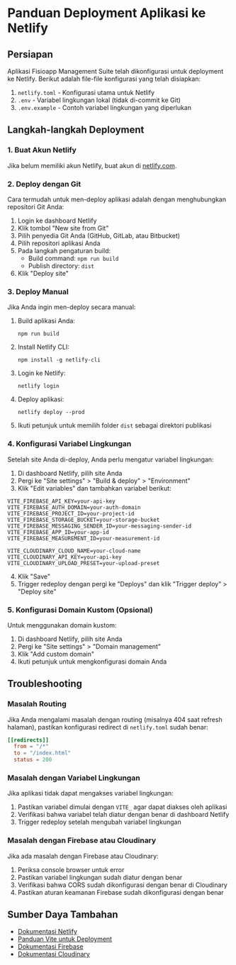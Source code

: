 # Panduan Deployment Aplikasi ke Netlify

## Persiapan

Aplikasi Fisioapp Management Suite telah dikonfigurasi untuk deployment ke Netlify. Berikut adalah file-file konfigurasi yang telah disiapkan:

1. `netlify.toml` - Konfigurasi utama untuk Netlify
2. `.env` - Variabel lingkungan lokal (tidak di-commit ke Git)
3. `.env.example` - Contoh variabel lingkungan yang diperlukan

## Langkah-langkah Deployment

### 1. Buat Akun Netlify

Jika belum memiliki akun Netlify, buat akun di [netlify.com](https://www.netlify.com/).

### 2. Deploy dengan Git

Cara termudah untuk men-deploy aplikasi adalah dengan menghubungkan repositori Git Anda:

1. Login ke dashboard Netlify
2. Klik tombol "New site from Git"
3. Pilih penyedia Git Anda (GitHub, GitLab, atau Bitbucket)
4. Pilih repositori aplikasi Anda
5. Pada langkah pengaturan build:
   - Build command: `npm run build`
   - Publish directory: `dist`
6. Klik "Deploy site"

### 3. Deploy Manual

Jika Anda ingin men-deploy secara manual:

1. Build aplikasi Anda:
   ```
   npm run build
   ```

2. Install Netlify CLI:
   ```
   npm install -g netlify-cli
   ```

3. Login ke Netlify:
   ```
   netlify login
   ```

4. Deploy aplikasi:
   ```
   netlify deploy --prod
   ```

5. Ikuti petunjuk untuk memilih folder `dist` sebagai direktori publikasi

### 4. Konfigurasi Variabel Lingkungan

Setelah site Anda di-deploy, Anda perlu mengatur variabel lingkungan:

1. Di dashboard Netlify, pilih site Anda
2. Pergi ke "Site settings" > "Build & deploy" > "Environment"
3. Klik "Edit variables" dan tambahkan variabel berikut:

```
VITE_FIREBASE_API_KEY=your-api-key
VITE_FIREBASE_AUTH_DOMAIN=your-auth-domain
VITE_FIREBASE_PROJECT_ID=your-project-id
VITE_FIREBASE_STORAGE_BUCKET=your-storage-bucket
VITE_FIREBASE_MESSAGING_SENDER_ID=your-messaging-sender-id
VITE_FIREBASE_APP_ID=your-app-id
VITE_FIREBASE_MEASUREMENT_ID=your-measurement-id

VITE_CLOUDINARY_CLOUD_NAME=your-cloud-name
VITE_CLOUDINARY_API_KEY=your-api-key
VITE_CLOUDINARY_UPLOAD_PRESET=your-upload-preset
```

4. Klik "Save"
5. Trigger redeploy dengan pergi ke "Deploys" dan klik "Trigger deploy" > "Deploy site"

### 5. Konfigurasi Domain Kustom (Opsional)

Untuk menggunakan domain kustom:

1. Di dashboard Netlify, pilih site Anda
2. Pergi ke "Site settings" > "Domain management"
3. Klik "Add custom domain"
4. Ikuti petunjuk untuk mengkonfigurasi domain Anda

## Troubleshooting

### Masalah Routing

Jika Anda mengalami masalah dengan routing (misalnya 404 saat refresh halaman), pastikan konfigurasi redirect di `netlify.toml` sudah benar:

```toml
[[redirects]]
  from = "/*"
  to = "/index.html"
  status = 200
```

### Masalah dengan Variabel Lingkungan

Jika aplikasi tidak dapat mengakses variabel lingkungan:

1. Pastikan variabel dimulai dengan `VITE_` agar dapat diakses oleh aplikasi
2. Verifikasi bahwa variabel telah diatur dengan benar di dashboard Netlify
3. Trigger redeploy setelah mengubah variabel lingkungan

### Masalah dengan Firebase atau Cloudinary

Jika ada masalah dengan Firebase atau Cloudinary:

1. Periksa console browser untuk error
2. Pastikan variabel lingkungan sudah diatur dengan benar
3. Verifikasi bahwa CORS sudah dikonfigurasi dengan benar di Cloudinary
4. Pastikan aturan keamanan Firebase sudah dikonfigurasi dengan benar

## Sumber Daya Tambahan

- [Dokumentasi Netlify](https://docs.netlify.com/)
- [Panduan Vite untuk Deployment](https://vitejs.dev/guide/static-deploy.html)
- [Dokumentasi Firebase](https://firebase.google.com/docs)
- [Dokumentasi Cloudinary](https://cloudinary.com/documentation)
